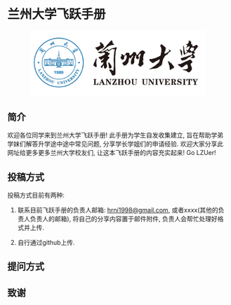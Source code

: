 # 兰州大学飞跃手册

<p align='center'>
<img src='./docs/pics/lzu.jpg' alt='兰州大学校徽' width='400' title='兰州大学'>
</p>

## 简介
欢迎各位同学来到兰州大学飞跃手册! 此手册为学生自发收集建立, 旨在帮助学弟学妹们解答升学途中途中常见问题, 分享学长学姐们的申请经验. 欢迎大家分享此网址给更多更多兰州大学校友们, 让这本飞跃手册的内容充实起来! Go LZUer!

## 投稿方式
投稿方式目前有两种:

1. 联系目前飞跃手册的负责人邮箱: [hrni1998@gmail.com](mailto:hrni1998@gmail.com), 或者xxxx(其他的负责人负责人的邮箱), 将自己的分享内容置于邮件附件, 负责人会帮忙处理好格式并上传.

2. 自行通过github上传.

## 提问方式

## 致谢
